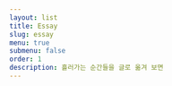 ```yaml
---
layout: list
title: Essay
slug: essay
menu: true
submenu: false
order: 1
description: 흘러가는 순간들을 글로 옮겨 보면
---
```

